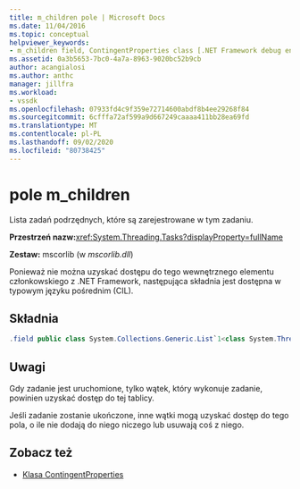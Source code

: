 ```yaml
---
title: m_children pole | Microsoft Docs
ms.date: 11/04/2016
ms.topic: conceptual
helpviewer_keywords:
- m_children field, ContingentProperties class [.NET Framework debug engines]
ms.assetid: 0a3b5653-7bc0-4a7a-8963-9020bc52b9cb
author: acangialosi
ms.author: anthc
manager: jillfra
ms.workload:
- vssdk
ms.openlocfilehash: 07933fd4c9f359e72714600abdf8b4ee29268f84
ms.sourcegitcommit: 6cfffa72af599a9d667249caaaa411bb28ea69fd
ms.translationtype: MT
ms.contentlocale: pl-PL
ms.lasthandoff: 09/02/2020
ms.locfileid: "80738425"
---
```

# <a name="m_children-field"></a>pole m_children
Lista zadań podrzędnych, które są zarejestrowane w tym zadaniu.

 **Przestrzeń nazw:**<xref:System.Threading.Tasks?displayProperty=fullName>

 **Zestaw:** mscorlib (w *mscorlib.dll*)

 Ponieważ nie można uzyskać dostępu do tego wewnętrznego elementu członkowskiego z .NET Framework, następująca składnia jest dostępna w typowym języku pośrednim (CIL).

## <a name="syntax"></a>Składnia

```csharp
.field public class System.Collections.Generic.List`1<class System.Threading.Tasks.Task> m_children
```

## <a name="remarks"></a>Uwagi
 Gdy zadanie jest uruchomione, tylko wątek, który wykonuje zadanie, powinien uzyskać dostęp do tej tablicy.

 Jeśli zadanie zostanie ukończone, inne wątki mogą uzyskać dostęp do tego pola, o ile nie dodają do niego niczego lub usuwają coś z niego.

## <a name="see-also"></a>Zobacz też
- [Klasa ContingentProperties](../../extensibility/debugger/contingentproperties-class-internal-members.md)

